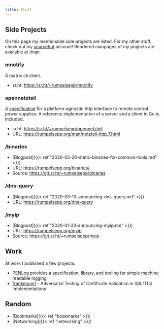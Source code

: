 ```yaml
---
title: Stuff
---
```


## Side Projects

On this page my mentionable side projects are listed.
For my other stuff, check out my [sourcehut](https://git.sr.ht/~rumpelsepp) account!
Rendered manpages of my projects are available at [/man](https://rumpelsepp.org/man).

### mnotify

A matrix cli client.

* sr.ht: https://sr.ht/~rumpelsepp/mnotify

### opennetzteil

A [specification](https://rumpelsepp.org/man/netzteil-http.7.html) for a platform-agnostic http interface to remote control power supplies.
A reference implementation of a server and a client in Go is included.

* sr.ht: https://sr.ht/~rumpelsepp/opennetzteil
* URL: https://rumpelsepp.org/man/netzteil-http.7.html

### /binaries

* [Blogpost]({{< ref "2020-03-20-static-binaries-for-common-tools.md" >}})
* URL: https://rumpelsepp.org/binaries/
* Source: https://git.sr.ht/~rumpelsepp/binaries

### /dns-query

* [Blogpost]({{< ref "2020-03-10-announcing-dns-query.md" >}})
* URL: https://rumpelsepp.org/dns-query

### /myip

* [Blogpost]({{< ref "2020-01-23-announcing-myip.md" >}})
* URL: https://rumpelsepp.org/myip
* Source: https://git.sr.ht/~rumpelsepp/myip

## Work

At work I published a few projects.

* [PENLog](https://github.com/Fraunhofer-AISEC/penlog) provides a specification, library, and tooling for simple machine readable logging
* [frankencert](https://github.com/Fraunhofer-AISEC/frankencert) - Adversarial Testing of Certificate Validation in SSL/TLS Implementations

## Random

* [Bookmarks]({{< ref "bookmarks" >}})
* [Networking]({{< ref "networking" >}})
